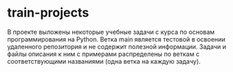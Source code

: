 # train-projects

В проекте выложены некоторые учебные задачи с курса по основам программирования на Python. Ветка main является тестовой в освоении удаленного репозитория и
не содержит полезной информации. Задачи и файлы описания к ним с примерами распределены по веткам с соответствующими названиями (одна ветка на каждую задачу).
